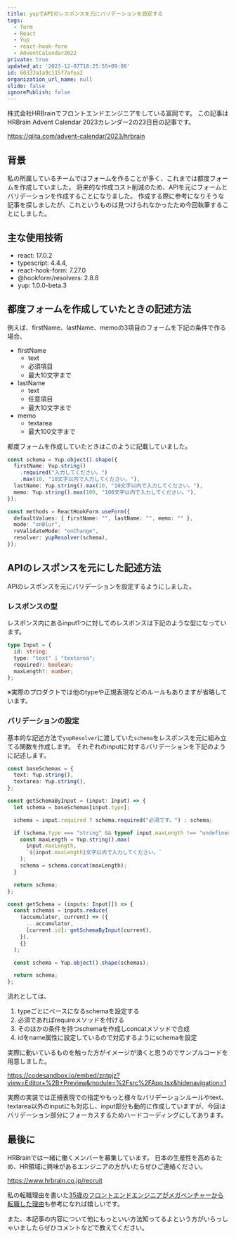 ```yaml
---
title: yupでAPIのレスポンスを元にバリデーションを設定する
tags:
  - form
  - React
  - Yup
  - react-hook-form
  - AdventCalendar2022
private: true
updated_at: '2023-12-07T18:25:55+09:00'
id: 60333a1a9c115f7afea2
organization_url_name: null
slide: false
ignorePublish: false
---
```


株式会社HRBrainでフロントエンドエンジニアをしている富岡です。
この記事はHRBrain Advent Calendar 2023カレンダー2の23日目の記事です。

https://qiita.com/advent-calendar/2023/hrbrain

## 背景

私の所属しているチームではフォームを作ることが多く、これまでは都度フォームを作成していました。
将来的な作成コスト削減のため、APIを元にフォームとバリデーションを作成することになりました。
作成する際に参考になりそうな記事を探しましたが、これというものは見つけられなかったため今回執筆することにしました。

## 主な使用技術

- react: 17.0.2
- typescript: 4.4.4,
- react-hook-form: 7.27.0
- @hookform/resolvers: 2.8.8
- yup: 1.0.0-beta.3

## 都度フォームを作成していたときの記述方法

例えば、firstName、lastName、memoの3項目のフォームを下記の条件で作る場合、

- firstName
  - text
  - 必須項目
  - 最大10文字まで
- lastName
  - text
  - 任意項目
  - 最大10文字まで
- memo
  - textarea
  - 最大100文字まで

都度フォームを作成していたときはこのように記載していました。

```ts
const schema = Yup.object().shape({
  firstName: Yup.string()
    .required("入力してください。")
    .max(10, "10文字以内で入力してください。"),
  lastName: Yup.string().max(10, "10文字以内で入力してください。"),
  memo: Yup.string().max(100, "100文字以内で入力してください。"),
});

const methods = ReactHookForm.useForm({
  defaultValues: { firstName: "", lastName: "", memo: "" },
  mode: "onBlur",
  reValidateMode: "onChange",
  resolver: yupResolver(schema),
});
```

## APIのレスポンスを元にした記述方法

APIのレスポンスを元にバリデーションを設定するようにしました。

### レスポンスの型

レスポンス内にあるinput1つに対してのレスポンスは下記のような型になっています。

```ts
type Input = {
  id: string;
  type: "text" | "textarea";
  required?: boolean;
  maxLength?: number;
};
```

※実際のプロダクトでは他のtypeや正規表現などのルールもありますが省略しています。

### バリデーションの設定

基本的な記述方法で`yupResolver`に渡していた`schema`をレスポンスを元に組み立てる関数を作成します。
それぞれのinputに対するバリデーションを下記のように記述します。

```ts
const baseSchemas = {
  text: Yup.string(),
  textarea: Yup.string(),
};

const getSchemaByInput = (input: Input) => {
  let schema = baseSchemas[input.type];

  schema = input.required ? schema.required("必須です。") : schema;

  if (schema.type === "string" && typeof input.maxLength !== "undefined") {
    const maxLength = Yup.string().max(
      input.maxLength,
      `${input.maxLength}文字以内で入力してください。`
    );
    schema = schema.concat(maxLength);
  }

  return schema;
};

const getSchema = (inputs: Input[]) => {
  const schemas = inputs.reduce(
    (accumulator, current) => ({
      ...accumulator,
      [current.id]: getSchemaByInput(current),
    }),
    {}
  );

  const schema = Yup.object().shape(schemas);

  return schema;
};
```

流れとしては、

1. typeごとにベースになるschemaを設定する
1. 必須であればrequireメソッドを付ける
1. そのほかの条件を持つschemaを作成しconcatメソッドで合成
1. idをname属性に設定しているので対応するようにschemaを設定

実際に動いているものを触った方がイメージが湧くと思うのでサンプルコードを用意しました。

https://codesandbox.io/embed/zntpjz?view=Editor+%2B+Preview&module=%2Fsrc%2FApp.tsx&hidenavigation=1

実際の実装では正規表現での指定やもっと様々なバリデーションルールやtext、textarea以外のinputにも対応し、input部分も動的に作成していますが、今回はバリデーション部分にフォーカスするためハードコーディングにしてあります。

## 最後に

HRBrainでは一緒に働くメンバーを募集しています。
日本の生産性を高めるため、HR領域に興味があるエンジニアの方がいたらぜひご連絡ください。

https://www.hrbrain.co.jp/recruit

私の転職理由を書いた[35歳のフロントエンドエンジニアがメガベンチャーから転職した理由](https://qiita.com/tomtomtommy18/items/88754bfa3e36e3069959)も参考になれば嬉しいです。

また、本記事の内容について他にもっといい方法知ってるよという方がいらっしゃいましたらぜひコメントなどで教えてください。
